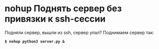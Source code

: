 # nohup Поднять сервер без привязки к ssh-сессии

Подняли сервер, вышли из ssh, сервер упал? Поднимаем сервер так:

<pre><code><strong>$ nohup python3 server.py &#x26;</strong></code></pre>
